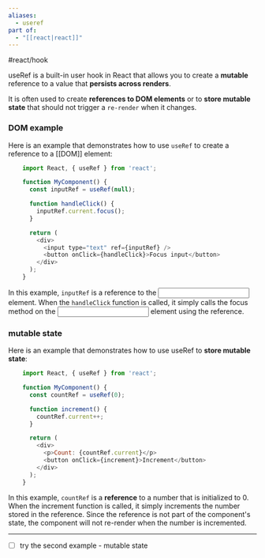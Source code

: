 ```yaml
---
aliases:
  - useref
part of:
  - "[[react|react]]"
---
```

#react/hook

   useRef  is a built-in user hook in React that allows you to create a **mutable**
  reference to a value that **persists across renders**. 
  
  It is often used to create **references to DOM elements** or to **store mutable state** that should not trigger a `re-render` when it changes.

### **DOM** example

  Here is an example that demonstrates how to use  `useRef`  to create a
  reference to a [[DOM]] element:

```js
    import React, { useRef } from 'react';

    function MyComponent() {
      const inputRef = useRef(null);

      function handleClick() {
        inputRef.current.focus();
      }

      return (
        <div>
          <input type="text" ref={inputRef} />
          <button onClick={handleClick}>Focus input</button>
        </div>
      );
    }
```

  In this example,  `inputRef`  is a reference to the  <input>  element. When
  the  `handleClick`  function is called, it simply calls the  focus  method on
  the  <input>  element using the reference.

### **mutable** state

  Here is an example that demonstrates how to use  useRef  to **store mutable**
  **state**:

```js
    import React, { useRef } from 'react';

    function MyComponent() {
      const countRef = useRef(0);

      function increment() {
        countRef.current++;
      }

      return (
        <div>
          <p>Count: {countRef.current}</p>
          <button onClick={increment}>Increment</button>
        </div>
      );
    }
```

  In this example,  `countRef`  is a **reference** to a number that is initialized
  to 0. When the  increment  function is called, it simply increments the number stored in the reference. 
  Since the reference is not part of the component's state, the component will not re-render when the number is incremented.

___

- [ ] try the second example - mutable state